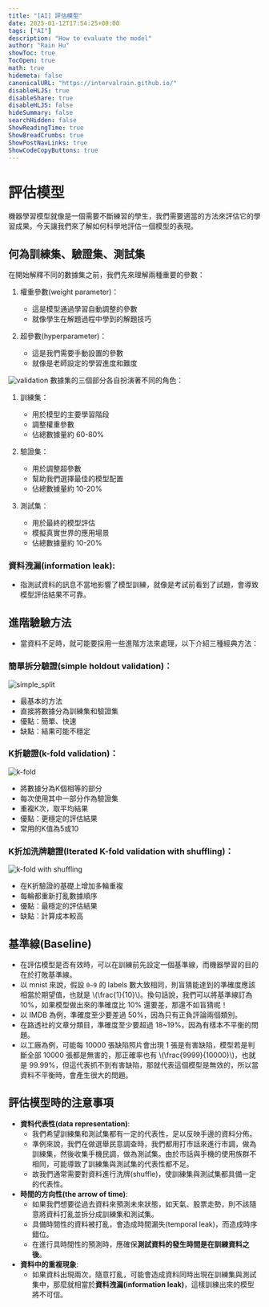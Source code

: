 ```yaml
---
title: "[AI] 評估模型"
date: 2025-01-12T17:54:25+08:00
tags: ["AI"]
description: "How to evaluate the model"
author: "Rain Hu"
showToc: true
TocOpen: true
math: true
hidemeta: false
canonicalURL: "https://intervalrain.github.io/"
disableHLJS: true
disableShare: true
disableHLJS: false
hideSummary: false
searchHidden: false
ShowReadingTime: true
ShowBreadCrumbs: true
ShowPostNavLinks: true
ShowCodeCopyButtons: true
---
```


# 評估模型
機器學習模型就像是一個需要不斷練習的學生，我們需要適當的方法來評估它的學習成果。今天讓我們來了解如何科學地評估一個模型的表現。

## 何為訓練集、驗證集、測試集
在開始解釋不同的數據集之前，我們先來理解兩種重要的參數：
1. 權重參數(weight parameter)：
    + 這是模型通過學習自動調整的參數
    + 就像學生在解題過程中學到的解題技巧

2. 超參數(hyperparameter)：
    + 這是我們需要手動設置的參數
    + 就像是老師設定的學習進度和難度

![validation](./5_2/validation.png)
數據集的三個部分各自扮演著不同的角色：
1. 訓練集：
    + 用於模型的主要學習階段
    + 調整權重參數
    + 佔總數據量約 60-80%

2. 驗證集：
    + 用於調整超參數
    + 幫助我們選擇最佳的模型配置
    + 佔總數據量約 10-20%

3. 測試集：
    + 用於最終的模型評估
    + 模擬真實世界的應用場景
    + 佔總數據量約 10-20%


### 資料洩漏(information leak):
+ 指測試資料的訊息不當地影響了模型訓練，就像是考試前看到了試題，會導致模型評估結果不可靠。

## 進階驗驗方法
+ 當資料不足時，就可能要採用一些進階方法來處理，以下介紹三種經典方法：
### 簡單拆分驗證(simple holdout validation)：
![simple_split](./5_2/simple_split.png)
+ 最基本的方法
+ 直接將數據分為訓練集和驗證集
+ 優點：簡單、快速
+ 缺點：結果可能不穩定


### K折驗證(k-fold validation)：
![k-fold](./5_2/k-fold.png)
+ 將數據分為K個相等的部分
+ 每次使用其中一部分作為驗證集
+ 重複K次，取平均結果
+ 優點：更穩定的評估結果
+ 常用的K值為5或10


### K折加洗牌驗證(Iterated K-fold validation with shuffling)：
![k-fold with shuffling](./5_2/k-fold_with_shuffling.png)
+ 在K折驗證的基礎上增加多輪重複
+ 每輪都重新打亂數據順序
+ 優點：最穩定的評估結果
+ 缺點：計算成本較高

## 基準線(Baseline)
+ 在評估模型是否有效時，可以在訓練前先設定一個基準線，而機器學習的目的在於打敗基準線。
+ 以 mnist 來說，假設 `0~9` 的 labels 數大致相同，則盲猜能達到的準確度應該相當於期望值，也就是 \\(\frac{1}{10}\\)。換句話說，我們可以將基準線訂為 10%，如果模型做出來的準確度比 10% 還要差，那還不如盲猜呢！
+ 以 IMDB 為例，準確度至少要差過 50%，因為只有正負評論兩個類別。
+ 在路透社的文章分類目，準確度至少要超過 18~19%，因為有樣本不平衡的問題。
+ 以工廠為例，可能每 10000 張缺陷照片會出現 1 張是有害缺陷，模型若是判斷全部 10000 張都是無害的，那正確率也有 \\(\frac{9999}{10000}\\)，也就是 99.99%，但這代表抓不到有害缺陷，那就代表這個模型是無效的，所以當資料不平衡時，會產生很大的問題。

## 評估模型時的注意事項
+ **資料代表性(data representation)**: 
    + 我們希望訓練集和測試集都有一定的代表性，足以反映手邊的資料分佈。
    + 準例來說，我們在做選舉民意調查時，我們都用打市話來進行市調，做為訓練集，然後收集手機民調，做為測試集。由於市話與手機的使用族群不相同，可能導致了訓練集與測試集的代表性都不足。
    + 故我們通常需要對資料進行洗牌(shuffle)，使訓練集與測試集都具備一定的代表性。
+ **時間的方向性(the arrow of time)**: 
    + 如果我們想要從過去資料來預測未來狀態，如天氣、股票走勢，則不該隨意將資料打亂並拆分成訓練集和測試集。
    + 具備時間性的資料被打亂，會造成時間漏失(temporal leak)，而造成時序錯位。
    + 在進行具時間性的預測時，應確保**測試資料的發生時間是在訓練資料之後**。
+ **資料中的重複現象**: 
    + 如果資料出現兩次，隨意打亂，可能會造成資料同時出現在訓練集與測試集中，那麼就相當於**資料洩漏(information leak)**，這樣訓練出來的模型將不可信。
